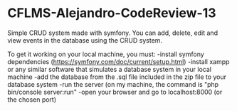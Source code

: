 # CFLMS-Alejandro-CodeReview-13

Simple CRUD system made with symfony.
You can add, delete, edit and view events in the database using the CRUD system.

To get it working on your local machine, you must:
-install symfony dependencies (https://symfony.com/doc/current/setup.html)
-install xampp or any similar software that simulates a database system in your local machine
-add the database from the .sql file included in the zip file to your database system
-run the server (on my machine, the command is "php bin/console server:run"
-open your browser and go to localhost:8000 (or the chosen port)
